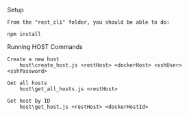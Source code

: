 Setup

    From the "rest_cli" folder, you should be able to do:

    npm install

Running HOST Commands

    Create a new host
        host\create_host.js <restHost> <dockerHost> <sshUser> <sshPassword>
     
    Get all hosts
        host\get_all_hosts.js <restHost>
        
    Get host by ID
        host\get_host.js <restHost> <dockerHostId>


